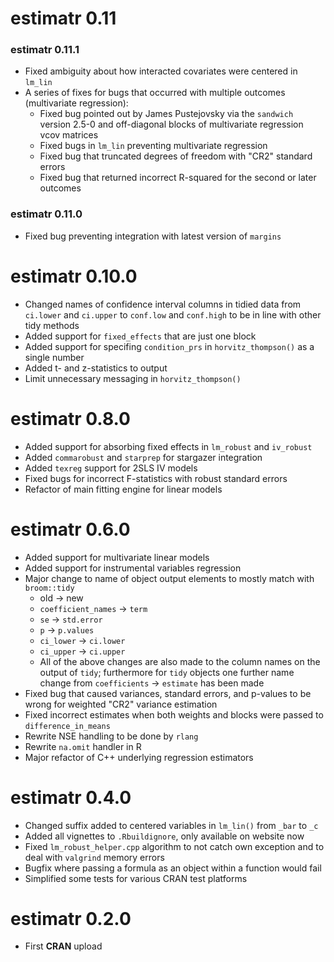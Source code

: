 # estimatr 0.11

### estimatr 0.11.1

* Fixed ambiguity about how interacted covariates were centered in `lm_lin`
* A series of fixes for bugs that occurred with multiple outcomes (multivariate regression):
  * Fixed bug pointed out by James Pustejovsky via the `sandwich` version 2.5-0 and off-diagonal blocks of multivariate regression vcov matrices
  * Fixed bugs in `lm_lin` preventing multivariate regression
  * Fixed bug that truncated degrees of freedom with "CR2"  standard errors
  * Fixed bug that returned incorrect R-squared for the second or later outcomes

### estimatr 0.11.0

* Fixed bug preventing integration with latest version of `margins`

# estimatr 0.10.0

* Changed names of confidence interval columns in tidied data from `ci.lower` and `ci.upper` to `conf.low` and `conf.high` to be in line with other tidy methods
* Added support for `fixed_effects` that are just one block
* Added support for specifing `condition_prs` in `horvitz_thompson()` as a single number
* Added t- and z-statistics to output
* Limit unnecessary messaging in `horvitz_thompson()`

# estimatr 0.8.0

* Added support for absorbing fixed effects in `lm_robust` and `iv_robust`
* Added `commarobust` and `starprep` for stargazer integration
* Added `texreg` support for 2SLS IV models
* Fixed bugs for incorrect F-statistics with robust standard errors
* Refactor of main fitting engine for linear models

# estimatr 0.6.0

* Added support for multivariate linear models
* Added support for instrumental variables regression
* Major change to name of object output elements to mostly match with `broom::tidy`
  * old -> new
  * `coefficient_names` -> `term`
  * `se` -> `std.error`
  * `p` -> `p.values`
  * `ci_lower` -> `ci.lower`
  * `ci_upper` -> `ci.upper`
  * All of the above changes are also made to the column names on the output of `tidy`; furthermore for `tidy` objects one further name change from `coefficients` -> `estimate` has been made
* Fixed bug that caused variances, standard errors, and p-values to be wrong for weighted "CR2" variance estimation
* Fixed incorrect estimates when both weights and blocks were passed to `difference_in_means`
* Rewrite NSE handling to be done by `rlang`
* Rewrite `na.omit` handler in R
* Major refactor of C++ underlying regression estimators

# estimatr 0.4.0

* Changed suffix added to centered variables in `lm_lin()` from `_bar` to `_c`
* Added all vignettes to `.Rbuildignore`, only available on website now
* Fixed `lm_robust_helper.cpp` algorithm to not catch own exception and to deal with `valgrind` memory errors
* Bugfix where passing a formula as an object within a function would fail
* Simplified some tests for various CRAN test platforms

# estimatr 0.2.0

* First **CRAN** upload

